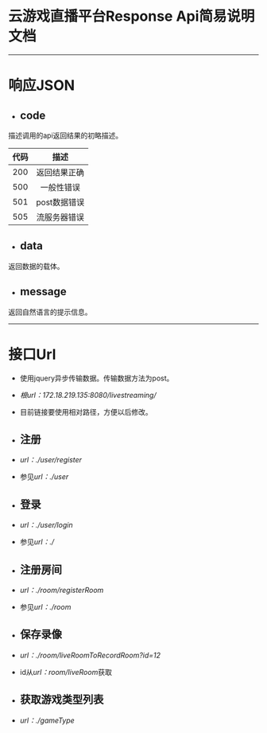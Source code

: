 # 云游戏直播平台Response Api简易说明文档

---
# 响应JSON

- ## code
 描述调用的api返回结果的初略描述。

  | 代码   | 描述       |
  |:------:|:----------:|
  |200     |返回结果正确 |
  |500     |一般性错误|
  |501     |post数据错误|
  |505     |流服务器错误    |


- ## data
 返回数据的载体。

- ## message
 返回自然语言的提示信息。

 ---

# 接口Url

 - 使用jquery异步传输数据。传输数据方法为post。
 - *根url：172.18.219.135:8080/livestreaming/*
 - 目前链接要使用相对路径，方便以后修改。

- ## 注册
 - *url：./user/register*
 - 参见*url：./user*

- ## 登录
 - *url：./user/login*
 - 参见*url：./*

- ## 注册房间
 - *url：./room/registerRoom*
 - 参见*url：./room*

- ## 保存录像
 - *url：./room/liveRoomToRecordRoom?id=12*
 - id从*url：room/liveRoom*获取

- ## 获取游戏类型列表
 - *url：./gameType*
